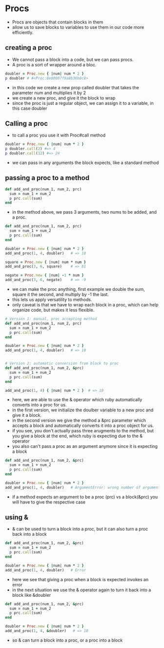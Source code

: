 # Procs
 - Procs are objects that contain blocks in them
 - allow us to save blocks to variables to use them in our code more efficiently.


## creating a proc
- We cannot pass a block into a code, but we can pass procs.
- A proc is a sort of wrapper around a bloc.

```ruby
doubler = Proc.new { |num| num * 2 }
p doubler # #<Proc:0x00007f9a8b36b0c8>
```
- in this code we create a new prop called doubler that takes the parameter num and multiplies it by 2
- we create a new proc, and give it the block to wrap
- since the proc is just a regular object, we can assign it to a variable, in this case doubler


## Calling a proc
- to call a proc you use it with Proc#call method

```ruby
doubler = Proc.new { |num| num * 2 }
p doubler.call(2) #=> 4
p doubler.call(12) #=> 24
```
- we can pass in any arguments the block expects, like a standard method


## passing a proc to a method
```ruby
def add_and_proc(num_1, num_2, prc)
  sum = num_1 + num_2
  p prc.call(sum)
end
```
- in the method above, we pass 3 arguments, two nums to be added, and a proc.

```ruby
def add_and_proc(num_1, num_2, prc)
  sum = num_1 + num_2
  p prc.call(sum)
end

doubler = Proc.new { |num| num * 2 }
add_and_proc(1, 4, doubler)   # => 10

square = Proc.new { |num| num * num }
add_and_proc(3, 6, square)    # => 81

negate = Proc.new { |num| -1 * num }
add_and_proc(3, 6, negate)    # => -9
```

- we can make the proc anything, first example we double the sum, square it the second, and multiply by -1 the last.
- this lets us apply versatility to methods.
- only caveat is that we have to wrap each block in a proc, which can help organize code, but makes it less flexible.

```ruby
# Version 1: manual, proc accepting method
def add_and_proc(num_1, num_2, prc)
  sum = num_1 + num_2
  p prc.call(sum)
end

doubler = Proc.new { |num| num * 2 }
add_and_proc(1, 4, doubler)   # => 10


# Version 2: automatic conversion from block to proc
def add_and_proc(num_1, num_2, &prc)
  sum = num_1 + num_2
  p prc.call(sum)
end

add_and_proc(1, 4) { |num| num * 2 }  # => 10
```
- here, we are able to use the & operator which ruby automatically converts into a proc for us. 
- in the first version, we initialize the doulber variable to a new proc and give it a block.
- in the second version we give the method a &prc parameter which accepts a block and automatically converts it into a proc object for us.
- if you see, you don't actually pass three arugments to the method, but you give a block at the end, which ruby is expecting due to the & operator
- you also can't pass a proc as an argument anymore since it is expecting a block
```ruby
def add_and_proc(num_1, num_2, &prc)
  sum = num_1 + num_2
  p prc.call(sum)
end

doubler = Proc.new { |num| num * 2 }
add_and_proc(1, 4, doubler)   # ArgumentError: wrong number of arguments (given 3, expected 2)
```
- if a method expects an argument to be a proc (prc) vs a block(&prc) you will have to give the respective case


## using &
- & can be used to turn a block into a proc, but it can also turn a proc back into a block

```ruby
def add_and_proc(num_1, num_2, &prc)
  sum = num_1 + num_2
  p prc.call(sum)
end

doubler = Proc.new { |num| num * 2 }
add_and_proc(1, 4, doubler)   # Error
```
- here we see that giving a proc when a block is expected invokes an error
- in the next situation we use the & operator again to turn it back into a block like &doubler

```ruby
def add_and_proc(num_1, num_2, &prc)
  sum = num_1 + num_2
  p prc.call(sum)
end

doubler = Proc.new { |num| num * 2 }
add_and_proc(1, 4, &doubler)   # => 10
```
- so & can turn a block into a proc, or a proc into a block
